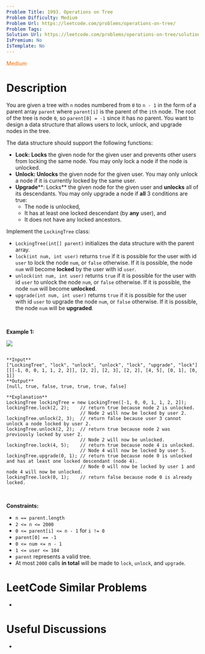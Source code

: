```yaml
---
Problem Title: 1993. Operations on Tree
Problem Difficulty: Medium
Problem Url: https://leetcode.com/problems/operations-on-tree/
Problem Tags: 
Solution Url: https://leetcode.com/problems/operations-on-tree/solution/
IsPremium: No
IsTemplate: No
---
```


<span style="color: rgb(239, 108, 0);">Medium</span>

# Description

You are given a tree with `n` nodes numbered from `0` to `n - 1` in the form of a parent array `parent` where `parent[i]` is the parent of the `ith` node. The root of the tree is node `0`, so `parent[0] = -1` since it has no parent. You want to design a data structure that allows users to lock, unlock, and upgrade nodes in the tree.


The data structure should support the following functions:


* **Lock:** **Locks** the given node for the given user and prevents other users from locking the same node. You may only lock a node if the node is unlocked.
* **Unlock: Unlocks** the given node for the given user. You may only unlock a node if it is currently locked by the same user.
* **Upgrade****: Locks** the given node for the given user and **unlocks** all of its descendants. You may only upgrade a node if **all** 3 conditions are true:
	+ The node is unlocked,
	+ It has at least one locked descendant (by **any** user), and
	+ It does not have any locked ancestors.


Implement the `LockingTree` class:


* `LockingTree(int[] parent)` initializes the data structure with the parent array.
* `lock(int num, int user)` returns `true` if it is possible for the user with id `user` to lock the node `num`, or `false` otherwise. If it is possible, the node `num` will become **locked** by the user with id `user`.
* `unlock(int num, int user)` returns `true` if it is possible for the user with id `user` to unlock the node `num`, or `false` otherwise. If it is possible, the node `num` will become **unlocked**.
* `upgrade(int num, int user)` returns `true` if it is possible for the user with id `user` to upgrade the node `num`, or `false` otherwise. If it is possible, the node `num` will be **upgraded**.


 


**Example 1:**


![](https://assets.leetcode.com/uploads/2021/07/29/untitled.png)

```

**Input**
["LockingTree", "lock", "unlock", "unlock", "lock", "upgrade", "lock"]
[[[-1, 0, 0, 1, 1, 2, 2]], [2, 2], [2, 3], [2, 2], [4, 5], [0, 1], [0, 1]]
**Output**
[null, true, false, true, true, true, false]

**Explanation**
LockingTree lockingTree = new LockingTree([-1, 0, 0, 1, 1, 2, 2]);
lockingTree.lock(2, 2);    // return true because node 2 is unlocked.
                           // Node 2 will now be locked by user 2.
lockingTree.unlock(2, 3);  // return false because user 3 cannot unlock a node locked by user 2.
lockingTree.unlock(2, 2);  // return true because node 2 was previously locked by user 2.
                           // Node 2 will now be unlocked.
lockingTree.lock(4, 5);    // return true because node 4 is unlocked.
                           // Node 4 will now be locked by user 5.
lockingTree.upgrade(0, 1); // return true because node 0 is unlocked and has at least one locked descendant (node 4).
                           // Node 0 will now be locked by user 1 and node 4 will now be unlocked.
lockingTree.lock(0, 1);    // return false because node 0 is already locked.

```

 


**Constraints:**


* `n == parent.length`
* `2 <= n <= 2000`
* `0 <= parent[i] <= n - 1` for `i != 0`
* `parent[0] == -1`
* `0 <= num <= n - 1`
* `1 <= user <= 104`
* `parent` represents a valid tree.
* At most `2000` calls **in total** will be made to `lock`, `unlock`, and `upgrade`.




# LeetCode Similar Problems

- []()

# Useful Discussions

- []()
